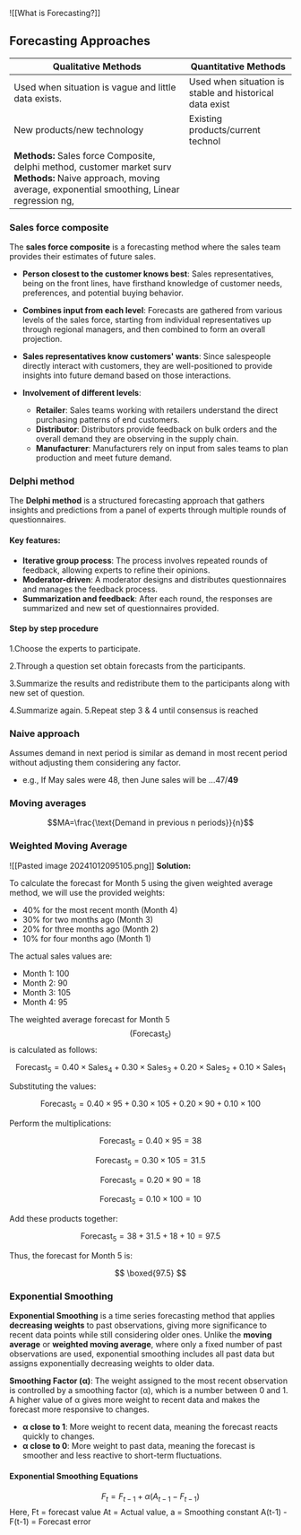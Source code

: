 ![[What is Forecasting?]]

## Forecasting Approaches

| Qualitative Methods                                                       | Quantitative Methods                                                                   |
| ------------------------------------------------------------------------- | ------------------------------------------------------------------------------------- |
| Used when situation is vague and little data exists.                      | Used when situation is stable and historical data exist                                |
| New products/new technology                                               | Existing products/current technol                                                      |
| **Methods:** Sales force Composite, delphi method, customer market surv **Methods:** Naive approach, moving average, exponential smoothing, Linear regression ng,  |


### Sales force composite
The **sales force composite** is a forecasting method where the sales team provides their estimates of future sales.
- **Person closest to the customer knows best**: Sales representatives, being on the front lines, have firsthand knowledge of customer needs, preferences, and potential buying behavior.
    
- **Combines input from each level**: Forecasts are gathered from various levels of the sales force, starting from individual representatives up through regional managers, and then combined to form an overall projection.
    
- **Sales representatives know customers' wants**: Since salespeople directly interact with customers, they are well-positioned to provide insights into future demand based on those interactions.
    
- **Involvement of different levels**:
    
    - **Retailer**: Sales teams working with retailers understand the direct purchasing patterns of end customers.
    - **Distributor**: Distributors provide feedback on bulk orders and the overall demand they are observing in the supply chain.
    - **Manufacturer**: Manufacturers rely on input from sales teams to plan production and meet future demand.

### Delphi method
The **Delphi method** is a structured forecasting approach that gathers insights and predictions from a panel of experts through multiple rounds of questionnaires.

#### Key features:
- **Iterative group process**: The process involves repeated rounds of feedback, allowing experts to refine their opinions.
- **Moderator-driven**: A moderator designs and distributes questionnaires and manages the feedback process.
- **Summarization and feedback**: After each round, the responses are summarized and new set of questionnaires provided.
#### Step by step procedure

1.Choose the experts to participate. 

2.Through a question set obtain forecasts from the participants. 

3.Summarize the results and redistribute them to the participants along with new set of question. 

4.Summarize again. 5.Repeat step 3 & 4 until consensus is reached


### Naive approach
Assumes demand in next period is similar as demand in most recent period without adjusting them considering any factor.
- e.g., If May sales were 48, then June sales will be …47/**49**

### Moving averages

$$MA=\frac{\text{Demand in previous n periods}}{n}$$

### Weighted Moving Average
![[Pasted image 20241012095105.png]]
**Solution:**

To calculate the forecast for Month 5 using the given weighted average method, we will use the provided weights:
- 40% for the most recent month (Month 4)
- 30% for two months ago (Month 3)
- 20% for three months ago (Month 2)
- 10% for four months ago (Month 1)

The actual sales values are:
- Month 1: 100
- Month 2: 90
- Month 3: 105
- Month 4: 95

The weighted average forecast for Month 5 $$( \text{Forecast}_5) $$ is calculated as follows:

$$
\text{Forecast}_5 = 0.40 \times \text{Sales}_4 + 0.30 \times \text{Sales}_3 + 0.20 \times \text{Sales}_2 + 0.10 \times \text{Sales}_1
$$

Substituting the values:

$$
\text{Forecast}_5 = 0.40 \times 95 + 0.30 \times 105 + 0.20 \times 90 + 0.10 \times 100
$$

Perform the multiplications:

$$
\text{Forecast}_5 = 0.40 \times 95 = 38
$$

$$
\text{Forecast}_5 = 0.30 \times 105 = 31.5
$$

$$
\text{Forecast}_5 = 0.20 \times 90 = 18
$$

$$
\text{Forecast}_5 = 0.10 \times 100 = 10
$$

Add these products together:

$$
\text{Forecast}_5 = 38 + 31.5 + 18 + 10 = 97.5
$$

Thus, the forecast for Month 5 is:

$$
\boxed{97.5}
$$


### Exponential Smoothing
**Exponential Smoothing** is a time series forecasting method that applies **decreasing weights** to past observations, giving more significance to recent data points while still considering older ones. Unlike the **moving average** or **weighted moving average**, where only a fixed number of past observations are used, exponential smoothing includes all past data but assigns exponentially decreasing weights to older data.

**Smoothing Factor (α)**: The weight assigned to the most recent observation is controlled by a smoothing factor (α), which is a number between 0 and 1. A higher value of α gives more weight to recent data and makes the forecast more responsive to changes.

- **α close to 1**: More weight to recent data, meaning the forecast reacts quickly to changes.
- **α close to 0**: More weight to past data, meaning the forecast is smoother and less reactive to short-term fluctuations.


#### Exponential Smoothing Equations
$$F_t = F_{t-1}+\alpha{(A_{t-1}-F_{t-1})}$$
Here, 
Ft = forecast value
At = Actual value, 
a = Smoothing constant
A(t-1) - F(t-1) = Forecast error

